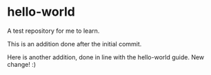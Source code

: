 # hello-world
A test repository for me to learn.

This is an addition done after the initial commit.

Here is another addition, done in line with the hello-world guide. New change! :)
